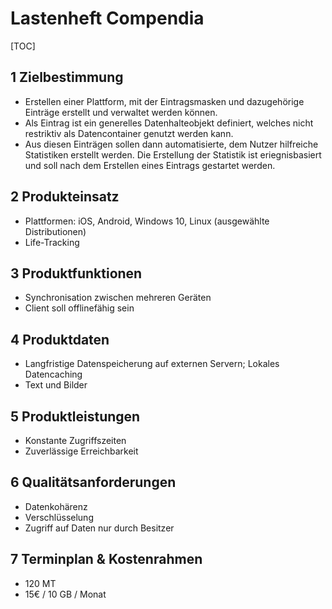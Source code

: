 # Lastenheft Compendia

[TOC]

## 1 Zielbestimmung
- Erstellen einer Plattform, mit der Eintragsmasken und dazugehörige Einträge erstellt und verwaltet werden können.
- Als Eintrag ist ein generelles Datenhalteobjekt definiert, welches nicht restriktiv als Datencontainer genutzt werden kann.
- Aus diesen Einträgen sollen dann automatisierte, dem Nutzer hilfreiche Statistiken erstellt werden. Die Erstellung der Statistik ist eriegnisbasiert und soll nach dem Erstellen eines Eintrags gestartet werden. 

## 2 Produkteinsatz
- Plattformen: iOS, Android, Windows 10, Linux (ausgewählte Distributionen)
- Life-Tracking

## 3 Produktfunktionen
- Synchronisation zwischen mehreren Geräten
- Client soll offlinefähig sein

## 4 Produktdaten
- Langfristige Datenspeicherung auf externen Servern; Lokales Datencaching
- Text und Bilder

## 5 Produktleistungen
- Konstante Zugriffszeiten
- Zuverlässige Erreichbarkeit

## 6 Qualitätsanforderungen
- Datenkohärenz
- Verschlüsselung
- Zugriff auf Daten nur durch Besitzer

## 7 Terminplan & Kostenrahmen
- 120 MT
- 15€ / 10 GB / Monat

